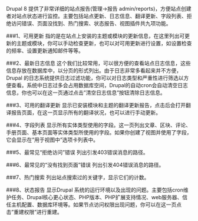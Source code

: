 Drupal 8 提供了非常详细的站点报告(管理->报告 admin/reports)，方便站点创建者对站点状态进行监控。主要包括站点更新、日志信息、翻译更新、字段列表、拒绝访问错误、页面没找到、热门搜索、状态报告、视图插件共九项功能。

###1、可用更新
指的是在站点上安装的主题或模块的更新信息，在这里列出可更新的主题或模块，你可以手动检查更新，也可以对可用更新进行设置，如设置检查的频率、设置更新通知邮件等等。

###2、最新日志信息
这个我们比较常用，可以很方便的查看站点日志信息，这些信息存放在数据库中，以分页的形式列出。由于日志非常多看起来并不方便，Drupal 的日志系统提供日志过滤功能，你可以对日志类型和严重性进行筛选以方便查看。系统中日志过多会占用数据库空间，Drupal的自动cron会自动清空日志信息，你也可以在这一页通过点击”清空日志信息”按钮清除日志信息。

###3、可用的翻译更新
显示已安装模块和主题的翻译更新报告，点击后会打开翻译报告页面，在这一页显示所有的翻译状况，也可以进行手动更新。

###4、字段列表
显示所有实体类型使用的字段。这一页列出文章、区块、评论、手册页面、基本页面等实体类型所使用的字段。如果你创建了视图并使用了字段，它会显示在”用于视图中”选项卡列表中。

###5、最常见“拒绝访问”错误
列出引发403错误消息的路径。

###6、最常见的“没有找到页面”错误
列出引发404错误消息的路径。

###7、热门搜索
列出站点搜索过的关键字，显示它们的计数。

###8、状态报告
显示Drupal 系统的运行环境以及出现的问题。主要包括cron维护任务、Drupal核心更心状态、PHP版本、PHP扩展支持情况、web服务器、信任主机配置、数据库环境等。如果节点访问权限出现问题，你可以在这一页点击”重建权限”进行重建。